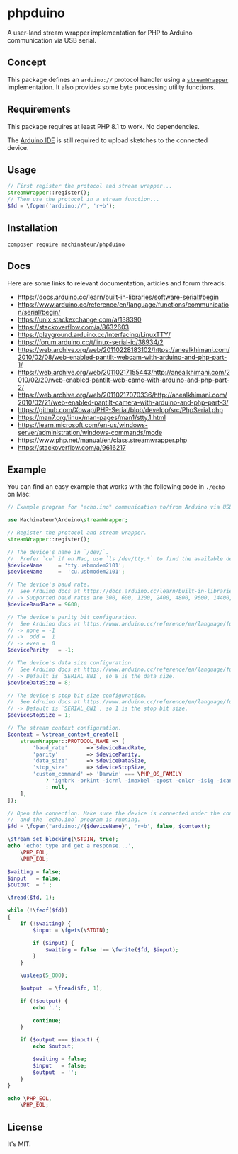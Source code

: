 # phpduino

A user-land stream wrapper implementation for PHP to Arduino communication via USB serial.

## Concept

This package defines an `arduino://` protocol handler using
 a [`streamWrapper`](https://www.php.net/manual/en/class.streamwrapper.php) implementation.
It also provides some byte processing utility functions.

## Requirements

This package requires at least PHP 8.1 to work. No dependencies.

The [Arduino IDE](https://www.arduino.cc/en/software) is still required to upload sketches to the connected device.

## Usage

```php
// First register the protocol and stream wrapper...
streamWrapper::register();
// Then use the protocol in a stream function...
$fd = \fopen('arduino://', 'r+b');
```

## Installation

```
composer require machinateur/phpduino
```

## Docs

Here are some links to relevant documentation, articles and forum threads:

- https://docs.arduino.cc/learn/built-in-libraries/software-serial#begin
- https://www.arduino.cc/reference/en/language/functions/communication/serial/begin/
- https://unix.stackexchange.com/a/138390
- https://stackoverflow.com/a/8632603
- https://playground.arduino.cc/Interfacing/LinuxTTY/
- https://forum.arduino.cc/t/linux-serial-io/38934/2
- https://web.archive.org/web/20110228183102/https://anealkhimani.com/2010/02/08/web-enabled-pantilt-webcam-with-arduino-and-php-part-1/
- https://web.archive.org/web/20110217155443/http://anealkhimani.com/2010/02/20/web-enabled-pantilt-web-came-with-arduino-and-php-part-2/
- https://web.archive.org/web/20110217070336/http://anealkhimani.com/2010/02/21/web-enabled-pantilt-camera-with-arduino-and-php-part-3/
- https://github.com/Xowap/PHP-Serial/blob/develop/src/PhpSerial.php
- https://man7.org/linux/man-pages/man1/stty.1.html
- https://learn.microsoft.com/en-us/windows-server/administration/windows-commands/mode
- https://www.php.net/manual/en/class.streamwrapper.php
- https://stackoverflow.com/a/9616217

## Example

You can find an easy example that works with the following code in `./echo` on Mac:

```php
// Example program for "echo.ino" communication to/from Arduino via USB serial.

use Machinateur\Arduino\streamWrapper;

// Register the protocol and stream wrapper.
streamWrapper::register();

// The device's name in `/dev/`.
//  Prefer `cu` if on Mac, use `ls /dev/tty.*` to find the available devices.
$deviceName     = 'tty.usbmodem2101';
$deviceName     =  'cu.usbmodem2101';

// The device's baud rate.
//  See Arduino docs at https://docs.arduino.cc/learn/built-in-libraries/software-serial#begin for conventinal rates.
// -> Supported baud rates are 300, 600, 1200, 2400, 4800, 9600, 14400, 19200, 28800, 31250, 38400, 57600, and 115200 bauds.
$deviceBaudRate = 9600;

// The device's parity bit configuration.
//  See Arduino docs at https://www.arduino.cc/reference/en/language/functions/communication/serial/begin/.
// -> none = -1
// ->  odd =  1
// -> even =  0
$deviceParity   = -1;

// The device's data size configuration.
//  See Arduino docs at https://www.arduino.cc/reference/en/language/functions/communication/serial/begin/.
// -> Default is `SERIAL_8N1`, so 8 is the data size.
$deviceDataSize = 8;

// The device's stop bit size configuration.
//  See Adruino docs at https://www.arduino.cc/reference/en/language/functions/communication/serial/begin/.
// -> Default is `SERIAL_8N1`, so 1 is the stop bit size.
$deviceStopSize = 1;

// The stream context configuration.
$context = \stream_context_create([
    streamWrapper::PROTOCOL_NAME => [
        'baud_rate'      => $deviceBaudRate,
        'parity'         => $deviceParity,
        'data_size'      => $deviceDataSize,
        'stop_size'      => $deviceStopSize,
        'custom_command' => 'Darwin' === \PHP_OS_FAMILY
            ? 'ignbrk -brkint -icrnl -imaxbel -opost -onlcr -isig -icanon -iexten -echo -echoe -echok -echoctl -echoke noflsh'
            : null,
    ],
]);

// Open the connection. Make sure the device is connected under the configured device name
//  and the `echo.ino` program is running.
$fd = \fopen("arduino://{$deviceName}", 'r+b', false, $context);

\stream_set_blocking(\STDIN, true);
echo 'echo: type and get a response...',
    \PHP_EOL,
    \PHP_EOL;

$waiting = false;
$input   = false;
$output  = '';

\fread($fd, 1);

while (!\feof($fd))
{
    if (!$waiting) {
        $input = \fgets(\STDIN);

        if ($input) {
            $waiting = false !== \fwrite($fd, $input);
        }
    }

    \usleep(5_000);

    $output .= \fread($fd, 1);

    if (!$output) {
        echo '.';

        continue;
    }

    if ($output === $input) {
        echo $output;

        $waiting = false;
        $input   = false;
        $output  = '';
    }
}

echo \PHP_EOL,
    \PHP_EOL;
```

## License

It's MIT.
